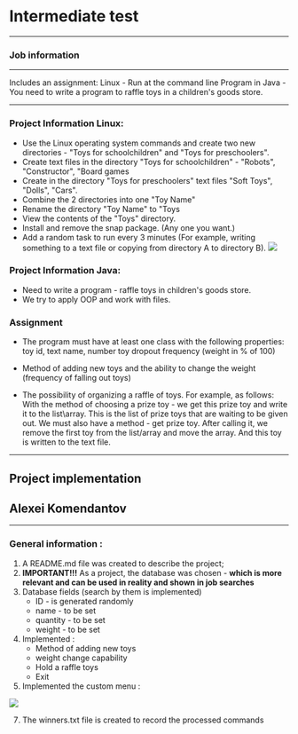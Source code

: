 # Intermediate test
---
### Job information
---
Includes an assignment:
Linux - Run at the command line
Program in Java - You need to write a program to raffle toys in a children's goods store.

---

### Project Information Linux:
* Use the Linux operating system commands and create two new directories - "Toys for schoolchildren" and "Toys for preschoolers".
* Create text files in the directory "Toys for schoolchildren" - "Robots", "Constructor", "Board games
* Create in the directory "Toys for preschoolers" text files "Soft Toys", "Dolls", "Cars".
* Combine the 2 directories into one "Toy Name"
* Rename the directory "Toy Name" to "Toys
* View the contents of the "Toys" directory.
* Install and remove the snap package. (Any one you want.)
* Add a random task to run every 3 minutes (For example, writing something to a text file or copying from directory A to directory B).
  <image src="CW Linux.pdf">

### Project Information Java:
* Need to write a program - raffle toys in children's goods store.
* We try to apply OOP and work with files.
### Assignment
* The program must have at least one class with the following properties:
  toy id,
  text name,
  number
  toy dropout frequency (weight in % of 100)
* Method of adding new toys and the ability to change the weight (frequency of falling out toys)

* The possibility of organizing a raffle of toys.
  For example, as follows:
  With the method of choosing a prize toy - we get this prize toy and write it to the list\array.
  This is the list of prize toys that are waiting to be given out.
  We must also have a method - get prize toy.
  After calling it, we remove the first toy from the list/array and move the array. And this toy is written to the text file.

---
## **Project implementation**
## Alexei Komendantov ##
---
### General information :
1. A README.md file was created to describe the project;
2. **IMPORTANT!!!** As a project, the database was chosen - **which is more
   relevant and can be used in reality and shown in job searches**
3. Database fields (search by them is implemented)
    - ID - is generated randomly
    - name - to be set
    - quantity - to be set
    - weight - to be set
4. Implemented :
    - Method of adding new toys
    - weight change capability
    - Hold a raffle toys
    - Exit
5. Implemented the custom menu :

<image src="11.png">

7. The winners.txt file is created to record the processed commands



